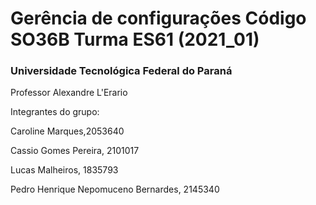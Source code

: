 # Gerência de configurações Código SO36B Turma ES61 (2021_01)


### Universidade Tecnológica Federal do Paraná


Professor Alexandre L'Erario

Integrantes do grupo:

Caroline Marques,2053640

Cassio Gomes Pereira, 2101017

Lucas Malheiros, 1835793

Pedro Henrique Nepomuceno Bernardes, 2145340
